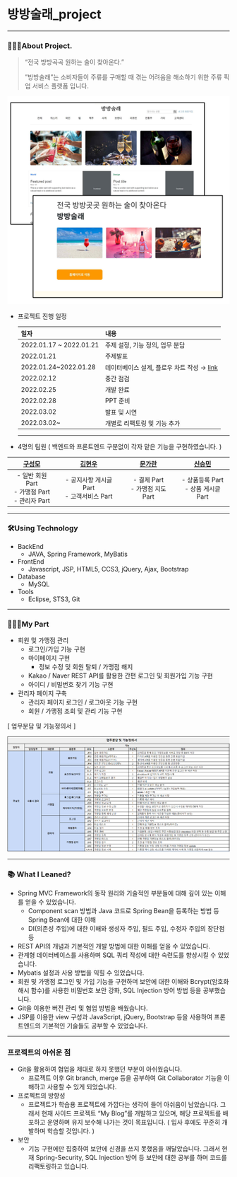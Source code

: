 # 방방술래_project

------

### 👨🏻‍💻About Project.

> “전국 방방곡곡 원하는 술이 찾아온다.” 
>
> ”방방술래”는 소비자들이 주류를 구매할 때 겪는 어려움을 해소하기 위한 주류 픽업 서비스 플랫폼 입니다.

<img src=".\images\image1.png" style="zoom:50%;" />

- 프로젝트 진행 일정

  | 일자                    | 내용                                                         |
  | ----------------------- | ------------------------------------------------------------ |
  | 2022.01.17 ~ 2022.01.21 | 주제 설정, 기능 정의, 업무 분담                              |
  | 2022.01.21              | 주제발표                                                     |
  | 2022.01.24~2022.01.28   | 데이터베이스 설계, 플로우 차트 작성 → [link](https://docs.google.com/spreadsheets/d/1X8fWYxPlJHykNt62tOavay0s0QIRBxUxNkZfTeoUh4I/edit#gid=488482738) |
  | 2022.02.12              | 중간 점검                                                    |
  | 2022.02.25              | 개발 완료                                                    |
  | 2022.02.28              | PPT 준비                                                     |
  | 2022.03.02              | 발표 및 시연                                                 |
  | 2022.03.02~             | 개별로 리팩토링 및 기능 추가                                 |

  ------

- 4명의 팀원 ( 백엔드와 프론트엔드 구분없이 각자 맡은 기능을 구현하였습니다. )

|          [구성모](https://github.com/gusm96)           |      [김현우](https://github.com/wmrwmr)      | [문가란](https://github.com/lililights) |  [신승민](https://github.com/siner44)   |
| :----------------------------------------------------: | :-------------------------------------------: | :-------------------------------------: | :-------------------------------------: |
| - 일반 회원 Part<br />- 가맹점 Part<br />- 관리자 Part | - 공지사항 게시글 Part<br />- 고객서비스 Part |   - 결제 Part<br />- 가맹점 지도 Part   | - 상품등록 Part<br />- 상품 게시글 Part |

------

### 🛠️Using Technology

- BackEnd
  - JAVA, Spring Framework, MyBatis
- FrontEnd
  - Javascript, JSP, HTML5, CCS3, jQuery, Ajax, Bootstrap
- Database
  - MySQL
- Tools
  - Eclipse, STS3, Git

------

### 🙋🏻‍♂️My Part

- 회원 및 가맹점 관리
  - 로그인/가입 기능 구현
  - 마이페이지 구현
    - 정보 수정 및 회원 탈퇴 / 가맹점 해지
  - Kakao / Naver REST API를 활용한 간편 로그인 및 회원가입 기능 구현
  - 아이디 / 비밀번호 찾기 기능 구현
- 관리자 페이지 구축
  - 관리자 페이지 로그인 / 로그아웃 기능 구현
  - 회원 / 가맹점 조회 및 관리 기능 구현

[ 업무분담 및 기능정의서 ]

<img src=".\images\mypart.png" style="zoom:50%;" />

------

### 📚 What I Leaned?

- Spring MVC Framework의 동작 원리와 기술적인 부분들에 대해 깊이 있는 이해를 얻을 수 있었습니다.
  - Component scan 방법과 Java 코드로 Spring Bean을 등록하는 방법 등 Spring Bean에 대한 이해
  - DI(의존성 주입)에 대한 이해와 생성자 주입, 필드 주입, 수정자 주입의 장단점 등
- REST API의 개념과 기본적인 개발 방법에 대한 이해를 얻을 수 있었습니다.
- 관계형 데이터베이스를 사용하며 SQL 쿼리 작성에 대한 숙련도를 향상시킬 수 있었습니다.
- Mybatis 설정과 사용 방법을 익힐 수 있었습니다.
- 회원 및 가맹점 로그인 및 가입 기능을 구현하며 보안에 대한 이해와 Bcrypt(암호화 해시 함수)를 사용한 비밀번호 보안 강화, SQL Injection 방어 방법 등을 공부했습니다.
- Git을 이용한 버전 관리 및 협업 방법을 배웠습니다.
- JSP를 이용한 view 구성과 JavaScript, jQuery, Bootstrap 등을 사용하여 프론트엔드의 기본적인 기술들도 공부할 수 있었습니다.

------

###  프로젝트의 아쉬운 점

- Git을 활용하여 협업을 제대로 하지 못했던 부분이 아쉬웠습니다.
  - 프로젝트 이후 Git branch, merge 등을 공부하여 Git Collaborator 기능을 이해하고 사용할 수 있게 되었습니다.
- 프로젝트의 방향성
  - 프로젝트가 학습용 프로젝트에 가깝다는 생각이 들어 아쉬움이 남았습니다.  그래서 현재 사이드 프로젝트 “My Blog”를 개발하고 있으며, 해당 프로젝트를 배포하고 운영하며 유지 보수해 나가는 것이 목표입니다. ( 입사 후에도 꾸준히 개발하며 학습할 것입니다. )
- 보안
  - 기능 구현에만 집중하여 보안에 신경을 쓰지 못했음을 깨달았습니다. 그래서 현재 Spring-Security, SQL Injection 방어 등 보안에 대한 공부를 하며 코드를 리팩토링하고 있습니다.
